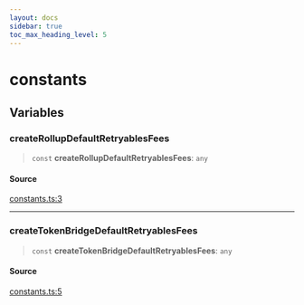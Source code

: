 ```yaml
---
layout: docs
sidebar: true
toc_max_heading_level: 5
---
```


# constants

## Variables

### createRollupDefaultRetryablesFees

> `const` **createRollupDefaultRetryablesFees**: `any`

#### Source

[constants.ts:3](https://github.com/offchainlabs/arbitrum-orbit-sdk/blob/fa20b8d23170b5196c4c9cdb5fc2dfefa349f1c8/src/constants.ts#L3)

***

### createTokenBridgeDefaultRetryablesFees

> `const` **createTokenBridgeDefaultRetryablesFees**: `any`

#### Source

[constants.ts:5](https://github.com/offchainlabs/arbitrum-orbit-sdk/blob/fa20b8d23170b5196c4c9cdb5fc2dfefa349f1c8/src/constants.ts#L5)
